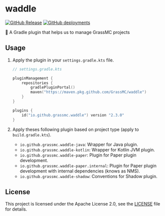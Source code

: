 # waddle

[![GitHub Release](https://img.shields.io/github/v/release/GrassMC/waddle)](https://github.com/GrassMC/waddle/releases/)
[![GitHub deployments](https://img.shields.io/github/deployments/GrassMC/waddle/GitHub%20Packages?label=publish)](https://maven.nguyenthanhtan.id.vn/)

🧰 A Gradle plugin that helps us to manage GrassMC projects

## Usage

<!-- x-release-please-released-start-version -->

1. Apply the plugin in your `settings.gradle.kts` file.

    ```kotlin
    // settings.gradle.kts
    
    pluginManagement {
        repositories {
            gradlePluginPortal()
            maven("https://maven.pkg.github.com/GrassMC/waddle")
        }
    }
    
    plugins {
        id("io.github.grassmc.waddle") version "2.3.0"
    }
    ```

2. Apply theses following plugin based on project type (apply to `build.gradle.kts`).

    - `io.github.grassmc.waddle-java`: Wrapper for Java plugin.
    - `io.github.grassmc.waddle-kotlin`: Wrapper for Kotlin JVM plugin.
    - `io.github.grassmc.waddle-paper`: Plugin for Paper plugin development.
    - `io.github.grassmc.waddle-paper.internal`: Plugin for Paper plugin development with internal dependencies (knows
      as NMS).
    - `io.github.grassmc.waddle-shadow`: Conventions for Shadow plugin.

<!-- x-release-please-released-end -->

## License

This project is licensed under the Apache License 2.0, see the [LICENSE](LICENSE) file for details.
